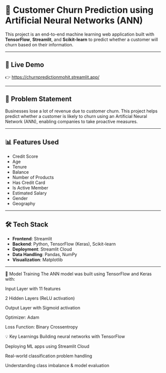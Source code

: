 # 🔄 Customer Churn Prediction using Artificial Neural Networks (ANN)

This project is an end-to-end machine learning web application built with **TensorFlow**, **Streamlit**, and **Scikit-learn** to predict whether a customer will churn based on their information.

---

## 🚀 Live Demo

👉 https://churnpredictionmohit.streamlit.app/

---

## 📌 Problem Statement

Businesses lose a lot of revenue due to customer churn. This project helps predict whether a customer is likely to churn using an Artificial Neural Network (ANN), enabling companies to take proactive measures.

---

## 📊 Features Used

- Credit Score  
- Age  
- Tenure  
- Balance  
- Number of Products  
- Has Credit Card  
- Is Active Member  
- Estimated Salary  
- Gender  
- Geography  

---

## 🛠️ Tech Stack

- **Frontend**: Streamlit  
- **Backend**: Python, TensorFlow (Keras), Scikit-learn  
- **Deployment**: Streamlit Cloud  
- **Data Handling**: Pandas, NumPy  
- **Visualization**: Matplotlib  

---

🧠 Model Training
The ANN model was built using TensorFlow and Keras with:

Input Layer with 11 features

2 Hidden Layers (ReLU activation)

Output Layer with Sigmoid activation

Optimizer: Adam

Loss Function: Binary Crossentropy


💡 Key Learnings
Building neural networks with TensorFlow

Deploying ML apps using Streamlit Cloud

Real-world classification problem handling

Understanding class imbalance & model evaluation
